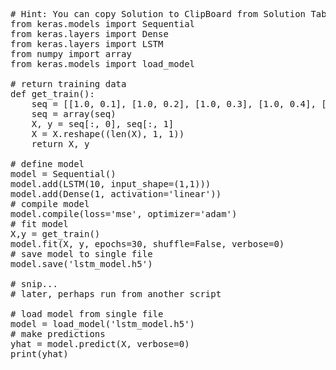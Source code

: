 <pre class="file" data-target="clipboard">
# Hint: You can copy Solution to ClipBoard from Solution Tab
from keras.models import Sequential
from keras.layers import Dense
from keras.layers import LSTM
from numpy import array
from keras.models import load_model

# return training data
def get_train():
	seq = [[1.0, 0.1], [1.0, 0.2], [1.0, 0.3], [1.0, 0.4], [1.0, 0.5]]
	seq = array(seq)
	X, y = seq[:, 0], seq[:, 1]
	X = X.reshape((len(X), 1, 1))
	return X, y

# define model
model = Sequential()
model.add(LSTM(10, input_shape=(1,1)))
model.add(Dense(1, activation='linear'))
# compile model
model.compile(loss='mse', optimizer='adam')
# fit model
X,y = get_train()
model.fit(X, y, epochs=30, shuffle=False, verbose=0)
# save model to single file
model.save('lstm_model.h5')

# snip...
# later, perhaps run from another script

# load model from single file
model = load_model('lstm_model.h5')
# make predictions
yhat = model.predict(X, verbose=0)
print(yhat)

</pre>